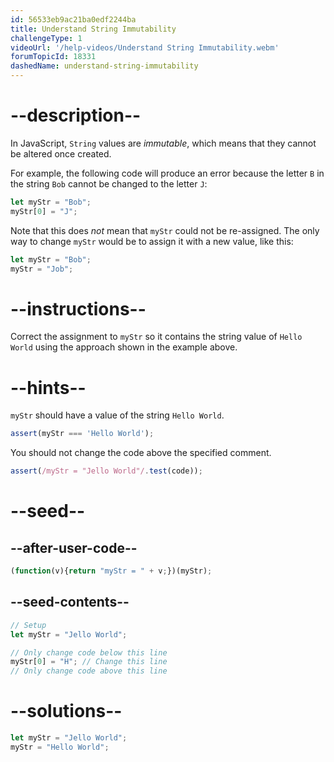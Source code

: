 ```yaml
---
id: 56533eb9ac21ba0edf2244ba
title: Understand String Immutability
challengeType: 1
videoUrl: '/help-videos/Understand String Immutability.webm'
forumTopicId: 18331
dashedName: understand-string-immutability
---
```


# --description--

In JavaScript, `String` values are <dfn>immutable</dfn>, which means that they cannot be altered once created.

For example, the following code will produce an error because the letter `B` in the string `Bob` cannot be changed to the letter `J`:

```js
let myStr = "Bob";
myStr[0] = "J";
```

Note that this does *not* mean that `myStr` could not be re-assigned. The only way to change `myStr` would be to assign it with a new value, like this:

```js
let myStr = "Bob";
myStr = "Job";
```

# --instructions--

Correct the assignment to `myStr` so it contains the string value of `Hello World` using the approach shown in the example above.

# --hints--

`myStr` should have a value of the string `Hello World`.

```js
assert(myStr === 'Hello World');
```

You should not change the code above the specified comment.

```js
assert(/myStr = "Jello World"/.test(code));
```

# --seed--

## --after-user-code--

```js
(function(v){return "myStr = " + v;})(myStr);
```

## --seed-contents--

```js
// Setup
let myStr = "Jello World";

// Only change code below this line
myStr[0] = "H"; // Change this line
// Only change code above this line
```

# --solutions--

```js
let myStr = "Jello World";
myStr = "Hello World";
```
